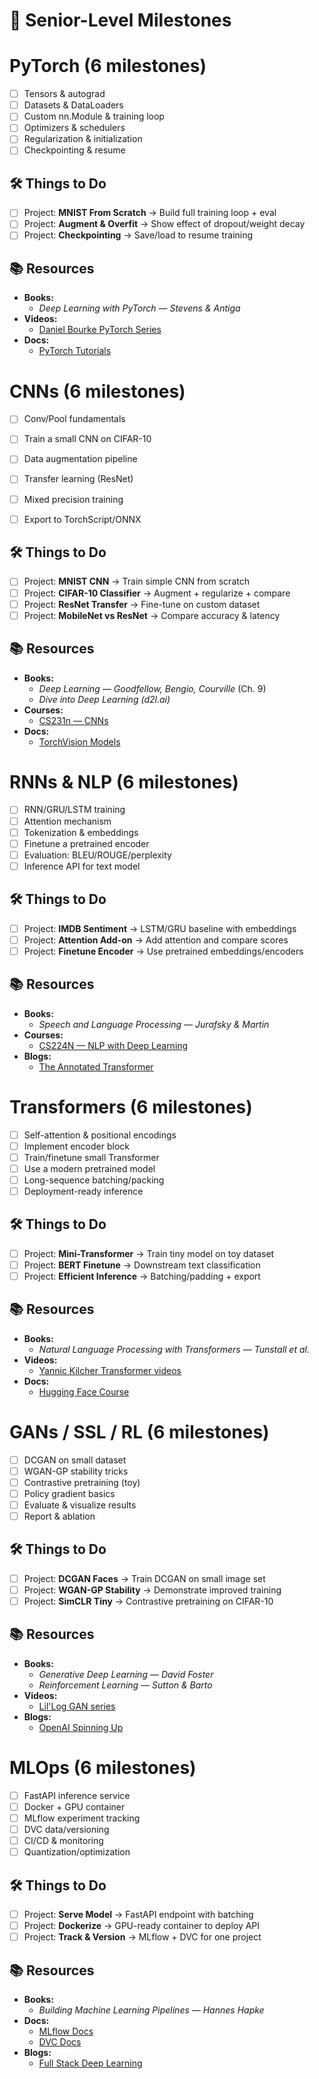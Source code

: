 # 🔴 Senior-Level Milestones

# PyTorch (6 milestones)
- [ ] Tensors & autograd
- [ ] Datasets & DataLoaders
- [ ] Custom nn.Module & training loop
- [ ] Optimizers & schedulers
- [ ] Regularization & initialization
- [ ] Checkpointing & resume

## 🛠️ Things to Do
- [ ] Project: **MNIST From Scratch** → Build full training loop + eval
- [ ] Project: **Augment & Overfit** → Show effect of dropout/weight decay
- [ ] Project: **Checkpointing** → Save/load to resume training

## 📚 Resources
- **Books:**
  - *Deep Learning with PyTorch — Stevens & Antiga*
- **Videos:**
  - [Daniel Bourke PyTorch Series](https://www.youtube.com/playlist?list=PLZbbT5o_s2xrwRMlSFeu4NGL0E8B0h3fE)
- **Docs:**
  - [PyTorch Tutorials](https://pytorch.org/tutorials/)


# CNNs (6 milestones)
- [ ] Conv/Pool fundamentals
- [ ] Train a small CNN on CIFAR-10
- [ ] Data augmentation pipeline
- [ ] Transfer learning (ResNet)
- [ ] Mixed precision training
- [ ] Export to TorchScript/ONNX


## 🛠️ Things to Do
- [ ] Project: **MNIST CNN** → Train simple CNN from scratch
- [ ] Project: **CIFAR-10 Classifier** → Augment + regularize + compare
- [ ] Project: **ResNet Transfer** → Fine-tune on custom dataset
- [ ] Project: **MobileNet vs ResNet** → Compare accuracy & latency

## 📚 Resources
- **Books:**
  - *Deep Learning — Goodfellow, Bengio, Courville* (Ch. 9)
  - *Dive into Deep Learning (d2l.ai)*
- **Courses:**
  - [CS231n — CNNs](http://cs231n.stanford.edu/)
- **Docs:**
  - [TorchVision Models](https://pytorch.org/vision/stable/models.html)


# RNNs & NLP (6 milestones)
- [ ] RNN/GRU/LSTM training
- [ ] Attention mechanism
- [ ] Tokenization & embeddings
- [ ] Finetune a pretrained encoder
- [ ] Evaluation: BLEU/ROUGE/perplexity
- [ ] Inference API for text model

## 🛠️ Things to Do
- [ ] Project: **IMDB Sentiment** → LSTM/GRU baseline with embeddings
- [ ] Project: **Attention Add-on** → Add attention and compare scores
- [ ] Project: **Finetune Encoder** → Use pretrained embeddings/encoders

## 📚 Resources
- **Books:**
  - *Speech and Language Processing — Jurafsky & Martin*
- **Courses:**
  - [CS224N — NLP with Deep Learning](http://web.stanford.edu/class/cs224n/)
- **Blogs:**
  - [The Annotated Transformer](http://nlp.seas.harvard.edu/2018/04/03/attention.html)


# Transformers (6 milestones)
- [ ] Self-attention & positional encodings
- [ ] Implement encoder block
- [ ] Train/finetune small Transformer
- [ ] Use a modern pretrained model
- [ ] Long-sequence batching/packing
- [ ] Deployment-ready inference

## 🛠️ Things to Do
- [ ] Project: **Mini-Transformer** → Train tiny model on toy dataset
- [ ] Project: **BERT Finetune** → Downstream text classification
- [ ] Project: **Efficient Inference** → Batching/padding + export

## 📚 Resources
- **Books:**
  - *Natural Language Processing with Transformers — Tunstall et al.*
- **Videos:**
  - [Yannic Kilcher Transformer videos](https://www.youtube.com/c/YannicKilcher)
- **Docs:**
  - [Hugging Face Course](https://huggingface.co/learn)


# GANs / SSL / RL (6 milestones)
- [ ] DCGAN on small dataset
- [ ] WGAN-GP stability tricks
- [ ] Contrastive pretraining (toy)
- [ ] Policy gradient basics
- [ ] Evaluate & visualize results
- [ ] Report & ablation

## 🛠️ Things to Do
- [ ] Project: **DCGAN Faces** → Train DCGAN on small image set
- [ ] Project: **WGAN-GP Stability** → Demonstrate improved training
- [ ] Project: **SimCLR Tiny** → Contrastive pretraining on CIFAR-10

## 📚 Resources
- **Books:**
  - *Generative Deep Learning — David Foster*
  - *Reinforcement Learning — Sutton & Barto*
- **Videos:**
  - [Lil'Log GAN series](https://lilianweng.github.io/)
- **Blogs:**
  - [OpenAI Spinning Up](https://spinningup.openai.com/)

# MLOps (6 milestones)
- [ ] FastAPI inference service
- [ ] Docker + GPU container
- [ ] MLflow experiment tracking
- [ ] DVC data/versioning
- [ ] CI/CD & monitoring
- [ ] Quantization/optimization

## 🛠️ Things to Do
- [ ] Project: **Serve Model** → FastAPI endpoint with batching
- [ ] Project: **Dockerize** → GPU-ready container to deploy API
- [ ] Project: **Track & Version** → MLflow + DVC for one project

## 📚 Resources
- **Books:**
  - *Building Machine Learning Pipelines — Hannes Hapke*
- **Docs:**
  - [MLflow Docs](https://mlflow.org/docs/latest/index.html)
  - [DVC Docs](https://dvc.org/doc)
- **Blogs:**
  - [Full Stack Deep Learning](https://fullstackdeeplearning.com/)

